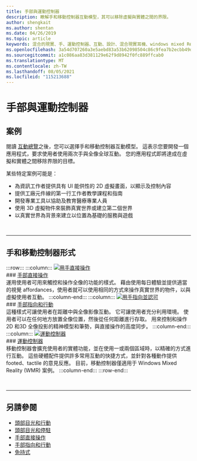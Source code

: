 ```yaml
---
title: 手部與運動控制器
description: 瞭解手和移動控制器互動模型，其可以移除虛擬與實體之間的界限。
author: shengkait
ms.author: shentan
ms.date: 04/26/2019
ms.topic: article
keywords: 混合的現實、手、運動控制器、互動、設計、混合現實耳機、windows mixed Reality 耳機、虛擬實境耳機、HoloLens、MRTK、混合現實工具組
ms.openlocfilehash: 3a54d707260a3e5aebd83a53b62098504c86c9fea7b2ecbb49d3dbd8b72400dd
ms.sourcegitcommit: a1c086aa83d381129e62f9d8942f0fc889ffcab0
ms.translationtype: MT
ms.contentlocale: zh-TW
ms.lasthandoff: 08/05/2021
ms.locfileid: "115213688"
---
```

# <a name="hands-and-motion-controllers"></a>手部與運動控制器

## <a name="scenarios"></a>案例

閱讀 [互動總覽](interaction-fundamentals.md)之後，您可以選擇手和移動控制器互動模型。 這表示您要開發一個應用程式，要求使用者使用兩次手與全像全球互動。 您的應用程式即將達成在虛擬和實體之間移除界限的目標。

某些特定案例可能是：
* 為資訊工作者提供具有 UI 能供性的 2D 虛擬畫面，以顯示及控制內容
* 提供工廠元件線的第一行工作者教學課程和指南
* 開發專業工具以協助及教育醫療專業人員  
* 使用 3D 虛擬物件來裝飾真實世界或建立第二個世界 
* 以真實世界為背景來建立以位置為基礎的服務與遊戲

<br>

---

## <a name="hands-and-motion-controllers-modalities"></a>手和移動控制器形式

:::row:::
    :::column:::
       [![用手直接操作](images/hands-and-controllers-direct-manipulation.jpg)](direct-manipulation.md)<br>
       ### <a name="direct-manipulation-with-handsbr"></a>[手部直接操作](direct-manipulation.md)<br>
       運用使用者可用來觸控和操作全像的功能的樣式。 藉由使用每日體驗並提供適當的視覺 affordances，使用者就可以使用相同的方式來操作真實世界的物件，以與虛擬使用者互動。
    :::column-end:::
    :::column:::
       [![用手指向並認可](images/hands-and-controllers-point-and-commit.jpg)](point-and-commit.md)<br>
        ### <a name="point-and-commit-with-handsbr"></a>[手部指向和行動](point-and-commit.md)<br>
        這種樣式可讓使用者在距離中與全像影像互動。 它可讓使用者充分利用環境。 使用者可以在任何地方放置全像位置，然後從任何距離進行存取。 用來控制和操作2D 和3D 全像投影的精神模型和筆勢，與直接操作的高度同步。
    :::column-end:::
    :::column:::
       [![運動控制器](images/hands-and-controllers-motion-controllers.jpg)](motion-controllers.md)<br>
       ### <a name="motion-controllersbr"></a>[運動控制器](motion-controllers.md)<br>
       移動控制器會擴充使用者的實體功能，並在使用一或兩個區域時，以精確的方式進行互動。 這些硬體配件提供許多常用互動的快捷方式，並針對各種動作提供 footed、tactile 的意見反應。 目前，移動控制器僅適用于 Windows Mixed Reality (WMR) 案例。 
    :::column-end:::
:::row-end:::

<br>

---

## <a name="see-also"></a>另請參閱
* [頭部目光和行動](gaze-and-commit.md)
* [頭部目光和停駐](gaze-and-dwell.md)
* [手部直接操作](direct-manipulation.md)
* [手部指向和行動](point-and-commit.md)
* [免持式](hands-free.md)
